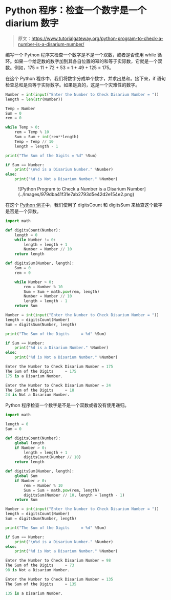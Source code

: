 # Python 程序：检查一个数字是一个 diarium 数字

> 原文：<https://www.tutorialgateway.org/python-program-to-check-a-number-is-a-disarium-number/>

编写一个 Python 程序来检查一个数字是不是一个双数，或者是否使用 while 循环。如果一个给定数的数字加到其各自位置的幂的和等于实际数，它就是一个双数。例如，175 = 11 + 72 + 53 = 1 + 49 + 125 = 175。

在这个 Python 程序中，我们将数字分成单个数字，并求出总和。接下来，if 语句检查总和是否等于实际数字。如果是真的，这是一个灾难性的数字。

```py
Number = int(input("Enter the Number to Check Disarium Number = "))
length = len(str(Number))

Temp = Number
Sum = 0
rem = 0

while Temp > 0:
    rem = Temp % 10
    Sum = Sum + int(rem**length)
    Temp = Temp // 10
    length = length - 1

print("The Sum of the Digits = %d" %Sum)

if Sum == Number:
    print("\n%d is a Disarium Number." %Number)
else:
    print("%d is Not a Disarium Number." %Number)
```

<figure class="wp-block-image size-large">![Python Program to Check a Number is a Disarium Number](../Images/979dba41f31e7ab2793d5e42d2e154e2.png)</figure>

在这个 [Python 例子](https://www.tutorialgateway.org/python-programming-examples/)中，我们使用了 digitsCount 和 digitsSum 来检查这个数字是否是一个异数。

```py
import math

def digitsCount(Number):
    length = 0
    while Number != 0:
        length = length + 1
        Number = Number // 10
    return length

def digitsSum(Number, length):
    Sum = 0
    rem = 0

    while Number > 0:
        rem = Number % 10
        Sum = Sum + math.pow(rem, length)
        Number = Number // 10
        length = length - 1
    return Sum

Number = int(input("Enter the Number to Check Disarium Number = "))
length = digitsCount(Number)
Sum = digitsSum(Number, length)

print("The Sum of the Digits     = %d" %Sum)

if Sum == Number:
    print("%d is a Disarium Number." %Number)
else:
    print("%d is Not a Disarium Number." %Number)
```

```py
Enter the Number to Check Disarium Number = 175
The Sum of the Digits     = 175
175 is a Disarium Number.

Enter the Number to Check Disarium Number = 24
The Sum of the Digits     = 18
24 is Not a Disarium Number.
```

Python 程序检查一个数字是不是一个双数或者没有使用递归。

```py
import math

length = 0
Sum = 0

def digitsCount(Number):
    global length
    if Number > 0:
        length = length + 1
        digitsCount(Number // 10)
    return length

def digitsSum(Number, length):
    global Sum
    if Number > 0:
        rem = Number % 10
        Sum = Sum + math.pow(rem, length)
        digitsSum(Number // 10, length = length - 1)
    return Sum

Number = int(input("Enter the Number to Check Disarium Number = "))
length = digitsCount(Number)
Sum = digitsSum(Number, length)

print("The Sum of the Digits     = %d" %Sum)

if Sum == Number:
    print("\n%d is a Disarium Number." %Number)
else:
    print("%d is Not a Disarium Number." %Number)
```

```py
Enter the Number to Check Disarium Number = 98
The Sum of the Digits     = 73
98 is Not a Disarium Number.

Enter the Number to Check Disarium Number = 135
The Sum of the Digits     = 135

135 is a Disarium Number.
```